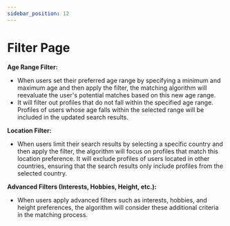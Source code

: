 ```yaml
---
sidebar_position: 12
---
```


# Filter Page

**Age Range Filter:**

- When users set their preferred age range by specifying a minimum and maximum age and then apply the filter, the matching algorithm will reevaluate the user's potential matches based on this new age range.
- It will filter out profiles that do not fall within the specified age range.
Profiles of users whose age falls within the selected range will be included in the updated search results.


**Location Filter:**

- When users limit their search results by selecting a specific country and then apply the filter, the algorithm will focus on profiles that match this location preference.
It will exclude profiles of users located in other countries, ensuring that the search results only include profiles from the selected country.


**Advanced Filters (Interests, Hobbies, Height, etc.):**

- When users apply advanced filters such as interests, hobbies, and height preferences, the algorithm will consider these additional criteria in the matching process.
